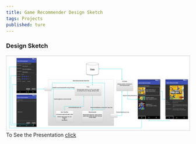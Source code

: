 ```yaml
---
title: Game Recommender Design Sketch
tags: Projects
published: ture
---
```

<H3>
Design Sketch
</H3>
<img src="https://raw.githubusercontent.com/youngtakcho/recommender/master/Sketch.png"/>


<br>
To See the Presentation <a href="https://1drv.ms/p/s!AgLMBfyzYYtXvS3woDkaWs4DhYt_">click</a>


<!--more-->



